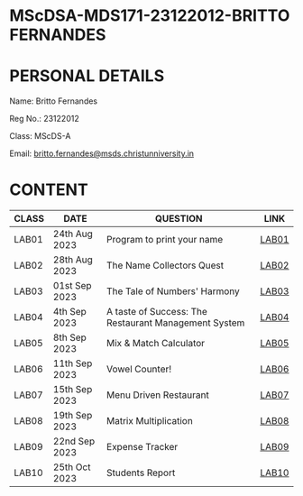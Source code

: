 # MScDSA-MDS171-23122012-BRITTO FERNANDES

# PERSONAL DETAILS
Name: Britto Fernandes

Reg No.: 23122012

Class: MScDS-A

Email: britto.fernandes@msds.christunniversity.in

# CONTENT

|CLASS|DATE|QUESTION|LINK
|-----|----------|----------------------------------------|--------------------------------
|LAB01|24th Aug 2023|Program to print your name|[LAB01](https://github.com/Britto69/MScDSA-MDS171-23122012-britto/blob/main/lab1.ipynb)
|LAB02|28th Aug 2023|The Name Collectors Quest|[LAB02](https://github.com/Britto69/MScDSA-MDS171-23122012-britto/blob/main/lab2.ipynb)
|LAB03|01st Sep 2023|The Tale of Numbers' Harmony|[LAB03](https://github.com/Britto69/MScDSA-MDS171-23122012-britto/blob/main/lab3.ipynb)
|LAB04|4th Sep 2023|A taste of Success: The Restaurant Management System|[LAB04](https://github.com/Britto69/MScDSA-MDS171-23122012-britto/blob/main/lab4.ipynb)
|LAB05|8th Sep 2023|Mix & Match Calculator|[LAB05](https://github.com/Britto69/MScDSA-MDS171-23122012-britto/blob/main/lab5.ipynb)
|LAB06|11th Sep 2023|Vowel Counter!|[LAB06](https://github.com/Britto69/MScDSA-MDS171-23122012-britto/blob/main/lab6.ipynb)
|LAB07|15th Sep 2023|Menu Driven Restaurant|[LAB07](https://github.com/Britto69/MScDSA-MDS171-23122012-britto/blob/main/lab7.ipynb)
|LAB08|19th Sep 2023|Matrix Multiplication|[LAB08](https://github.com/Britto69/MScDSA-MDS171-23122012-britto/blob/main/lab8.ipynb)
|LAB09|22nd Sep 2023|Expense Tracker|[LAB09](https://github.com/Britto69/MScDSA-MDS171-23122012-britto/blob/main/lab9.ipynb)
|LAB10|25th Oct 2023|Students Report|[LAB10](https://github.com/Britto69/MScDSA-MDS171-23122012-britto/blob/main/lab10.ipynb)